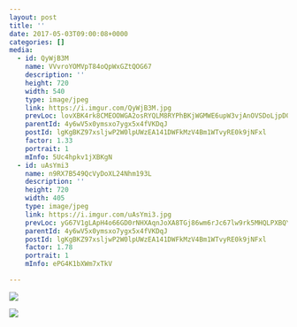 ```yaml
---
layout: post
title: '' 
date: 2017-05-03T09:00:08+0000 
categories: [] 
media:
  - id: QyWjB3M
    name: VVvroYOMVpT84oQpWxGZtQOG67
    description: ''   
    height: 720
    width: 540
    type: image/jpeg
    link: https://i.imgur.com/QyWjB3M.jpg
    prevLoc: lovXBK4rk8CMEOOWGA2osRYQLM8RYPhBKjWGMWE6upW3vjAnOVSDoLjpD0DvTLWO9q4RvZI7oxWXlGBMSY5rJLDy48FR3yooyEgptvgymDngZYFoG6EYrxm9Cq1LDGMN5jHA7vRGnENNCmq445k5K6uz4Gj7AKzOsOQW29jjyBsvgD4zQqqrF5VGOR5GLgS48Yy9W227Cxm60jyy8qfylkLYz9KPh0zkEAQ4GGSKoNYBERwgiPwLqk9LXEUmYNYGpMN4
    parentId: 4y6wV5x0ymsxo7ygx5x4fVKDqJ
    postId: lgKgBKZ97xsljwP2W0lpUWzEA141DWFkMzV4Bm1WTvyRE0k9jNFxl
    factor: 1.33
    portrait: 1
    mInfo: 5Uc4hpkv1jXBKgN
  - id: uAsYmi3
    name: n9RX7B549QcVyDoXL24Nhm193L
    description: ''   
    height: 720
    width: 405
    type: image/jpeg
    link: https://i.imgur.com/uAsYmi3.jpg
    prevLoc: yG67V1gLApH4o66GD0rNHXAqnJoXA8TGj86wm6rJc67lw9rk5MHQLPXBQYPNszOnXPyqRRiM74DPk99GFYOYKj7Q7MfXNwvkrnwAs314O0N25BcMwDAPwlg3CPMZK6MJNDC7MvJxKMg8cKQRRo46vpf7JrXBKjJBFPLEGMZKkki0l6K0RypzcGmzW5K9nkcWBJv7kVzgf0KnWK8JKotG4pw1j9gKI0Dp0n1OgkHRQNYG01xoTmAW303x9oUkyNRyLWVzH4Dz
    parentId: 4y6wV5x0ymsxo7ygx5x4fVKDqJ
    postId: lgKgBKZ97xsljwP2W0lpUWzEA141DWFkMzV4Bm1WTvyRE0k9jNFxl
    factor: 1.78
    portrait: 1
    mInfo: ePG4K1bXWm7xTkV

---
```





[//]: #media:  
<a href="https://i.imgur.com/QyWjB3M.jpg"><img class="postImage" src="https://i.imgur.com/QyWjB3Mh.jpg" />  
</a>    

<a href="https://i.imgur.com/uAsYmi3.jpg"><img class="postImage" src="https://i.imgur.com/uAsYmi3h.jpg" />  
</a>   
